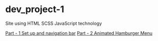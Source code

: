 # dev_project-1
Site using HTML SCSS JavaScript technology

[Part - 1 Set up and navigation bar](/README/Part_1/README.md)
[Part - 2 Animated Hamburger Menu](/README/Part_2/README.md)